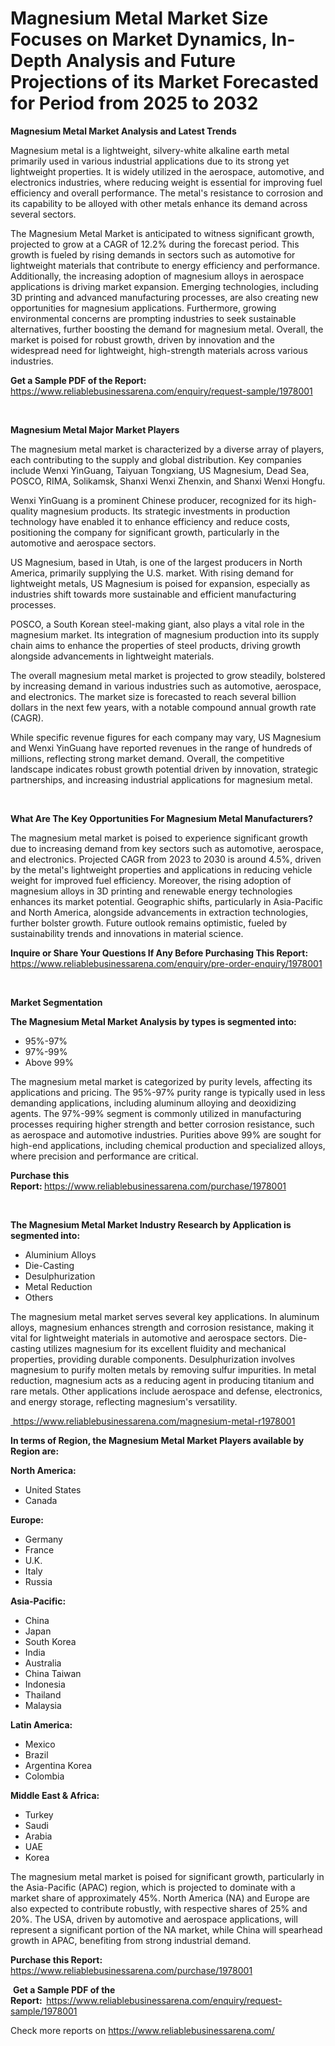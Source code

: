 <p><h1>Magnesium Metal Market Size Focuses on Market Dynamics, In-Depth Analysis and Future Projections of its Market Forecasted for Period from 2025 to 2032</h1></p><p><strong>Magnesium Metal Market Analysis and Latest Trends</strong></p>
<p><p>Magnesium metal is a lightweight, silvery-white alkaline earth metal primarily used in various industrial applications due to its strong yet lightweight properties. It is widely utilized in the aerospace, automotive, and electronics industries, where reducing weight is essential for improving fuel efficiency and overall performance. The metal's resistance to corrosion and its capability to be alloyed with other metals enhance its demand across several sectors.</p><p>The Magnesium Metal Market is anticipated to witness significant growth, projected to grow at a CAGR of 12.2% during the forecast period. This growth is fueled by rising demands in sectors such as automotive for lightweight materials that contribute to energy efficiency and performance. Additionally, the increasing adoption of magnesium alloys in aerospace applications is driving market expansion. Emerging technologies, including 3D printing and advanced manufacturing processes, are also creating new opportunities for magnesium applications. Furthermore, growing environmental concerns are prompting industries to seek sustainable alternatives, further boosting the demand for magnesium metal. Overall, the market is poised for robust growth, driven by innovation and the widespread need for lightweight, high-strength materials across various industries.</p></p>
<p><strong>Get a Sample PDF of the Report:&nbsp;</strong> <a href="https://www.reliablebusinessarena.com/enquiry/request-sample/1978001?utm_campaign=2779&utm_medium=2&utm_source=Github&utm_content=ia&utm_term=01042025&utm_id=magnesium-metal">https://www.reliablebusinessarena.com/enquiry/request-sample/1978001</a></p>
<p>&nbsp;</p>
<p><strong>Magnesium Metal Major Market Players</strong></p>
<p><p>The magnesium metal market is characterized by a diverse array of players, each contributing to the supply and global distribution. Key companies include Wenxi YinGuang, Taiyuan Tongxiang, US Magnesium, Dead Sea, POSCO, RIMA, Solikamsk, Shanxi Wenxi Zhenxin, and Shanxi Wenxi Hongfu. </p><p>Wenxi YinGuang is a prominent Chinese producer, recognized for its high-quality magnesium products. Its strategic investments in production technology have enabled it to enhance efficiency and reduce costs, positioning the company for significant growth, particularly in the automotive and aerospace sectors. </p><p>US Magnesium, based in Utah, is one of the largest producers in North America, primarily supplying the U.S. market. With rising demand for lightweight metals, US Magnesium is poised for expansion, especially as industries shift towards more sustainable and efficient manufacturing processes. </p><p>POSCO, a South Korean steel-making giant, also plays a vital role in the magnesium market. Its integration of magnesium production into its supply chain aims to enhance the properties of steel products, driving growth alongside advancements in lightweight materials. </p><p>The overall magnesium metal market is projected to grow steadily, bolstered by increasing demand in various industries such as automotive, aerospace, and electronics. The market size is forecasted to reach several billion dollars in the next few years, with a notable compound annual growth rate (CAGR).</p><p>While specific revenue figures for each company may vary, US Magnesium and Wenxi YinGuang have reported revenues in the range of hundreds of millions, reflecting strong market demand. Overall, the competitive landscape indicates robust growth potential driven by innovation, strategic partnerships, and increasing industrial applications for magnesium metal.</p></p>
<p>&nbsp;</p>
<p><strong>What Are The Key Opportunities For Magnesium Metal Manufacturers?</strong></p>
<p><p>The magnesium metal market is poised to experience significant growth due to increasing demand from key sectors such as automotive, aerospace, and electronics. Projected CAGR from 2023 to 2030 is around 4.5%, driven by the metal's lightweight properties and applications in reducing vehicle weight for improved fuel efficiency. Moreover, the rising adoption of magnesium alloys in 3D printing and renewable energy technologies enhances its market potential. Geographic shifts, particularly in Asia-Pacific and North America, alongside advancements in extraction technologies, further bolster growth. Future outlook remains optimistic, fueled by sustainability trends and innovations in material science.</p></p>
<p><strong>Inquire or Share Your Questions If Any Before Purchasing This Report:</strong> <a href="https://www.reliablebusinessarena.com/enquiry/pre-order-enquiry/1978001?utm_campaign=2779&utm_medium=2&utm_source=Github&utm_content=ia&utm_term=01042025&utm_id=magnesium-metal">https://www.reliablebusinessarena.com/enquiry/pre-order-enquiry/1978001</a></p>
<p>&nbsp;</p>
<p><strong>Market Segmentation</strong></p>
<p><strong>The Magnesium Metal Market Analysis by types is segmented into:</strong></p>
<p><ul><li>95%-97%</li><li>97%-99%</li><li>Above 99%</li></ul></p>
<p><p>The magnesium metal market is categorized by purity levels, affecting its applications and pricing. The 95%-97% purity range is typically used in less demanding applications, including aluminum alloying and deoxidizing agents. The 97%-99% segment is commonly utilized in manufacturing processes requiring higher strength and better corrosion resistance, such as aerospace and automotive industries. Purities above 99% are sought for high-end applications, including chemical production and specialized alloys, where precision and performance are critical.</p></p>
<p><strong>Purchase this Report:&nbsp;</strong><a href="https://www.reliablebusinessarena.com/purchase/1978001?utm_campaign=2779&utm_medium=2&utm_source=Github&utm_content=ia&utm_term=01042025&utm_id=magnesium-metal">https://www.reliablebusinessarena.com/purchase/1978001</a></p>
<p>&nbsp;</p>
<p><strong>The Magnesium Metal Market Industry Research by Application is segmented into:</strong></p>
<p><ul><li>Aluminium Alloys</li><li>Die-Casting</li><li>Desulphurization</li><li>Metal Reduction</li><li>Others</li></ul></p>
<p><p>The magnesium metal market serves several key applications. In aluminum alloys, magnesium enhances strength and corrosion resistance, making it vital for lightweight materials in automotive and aerospace sectors. Die-casting utilizes magnesium for its excellent fluidity and mechanical properties, providing durable components. Desulphurization involves magnesium to purify molten metals by removing sulfur impurities. In metal reduction, magnesium acts as a reducing agent in producing titanium and rare metals. Other applications include aerospace and defense, electronics, and energy storage, reflecting magnesium's versatility.</p></p>
<p><a href="https://www.reliablebusinessarena.com/magnesium-metal-r1978001?utm_campaign=2779&utm_medium=2&utm_source=Github&utm_content=ia&utm_term=01042025&utm_id=magnesium-metal">&nbsp;https://www.reliablebusinessarena.com/magnesium-metal-r1978001</a></p>
<p><strong>In terms of Region, the Magnesium Metal Market Players available by Region are:</strong></p>
<p>
    <p> <strong> North America: </strong>
        <ul>
            <li>United States</li>
            <li>Canada</li>
        </ul>
        </p> 
    <p> <strong> Europe: </strong>
        <ul>
            <li>Germany</li>
            <li>France</li>
            <li>U.K.</li>
            <li>Italy</li>
            <li>Russia</li>
        </ul>
        </p> 
    <p> <strong> Asia-Pacific: </strong>
        <ul>
            <li>China</li>
            <li>Japan</li>
            <li>South Korea</li>
            <li>India</li>
            <li>Australia</li>
            <li>China Taiwan</li>
            <li>Indonesia</li>
            <li>Thailand</li>
            <li>Malaysia</li>
        </ul>
        </p> 
    <p> <strong> Latin America: </strong>
        <ul>
            <li>Mexico</li>
            <li>Brazil</li>
            <li>Argentina Korea</li>
            <li>Colombia</li>
        </ul>
        </p> 
    <p> <strong> Middle East & Africa: </strong>
        <ul>
            <li>Turkey</li>
            <li>Saudi</li>
            <li>Arabia</li>
            <li>UAE</li>
            <li>Korea</li>
        </ul>
    </p>
    </p>
<p><p>The magnesium metal market is poised for significant growth, particularly in the Asia-Pacific (APAC) region, which is projected to dominate with a market share of approximately 45%. North America (NA) and Europe are also expected to contribute robustly, with respective shares of 25% and 20%. The USA, driven by automotive and aerospace applications, will represent a significant portion of the NA market, while China will spearhead growth in APAC, benefiting from strong industrial demand.</p></p>
<p><strong>Purchase this Report: </strong><a href="https://www.reliablebusinessarena.com/purchase/1978001?utm_campaign=2779&utm_medium=2&utm_source=Github&utm_content=ia&utm_term=01042025&utm_id=magnesium-metal">https://www.reliablebusinessarena.com/purchase/1978001</a></p>
<p>&nbsp;<strong>Get a Sample PDF of the Report:&nbsp;&nbsp;</strong><a href="https://www.reliablebusinessarena.com/enquiry/request-sample/1978001?utm_campaign=2779&utm_medium=2&utm_source=Github&utm_content=ia&utm_term=01042025&utm_id=magnesium-metal">https://www.reliablebusinessarena.com/enquiry/request-sample/1978001</a></p>
<p><strong></strong></p>
<p>Check more reports on <a href="https://www.reliablebusinessarena.com/?utm_campaign=2779&utm_medium=2&utm_source=Github&utm_content=ia&utm_term=01042025&utm_id=magnesium-metal">https://www.reliablebusinessarena.com/</a></p>